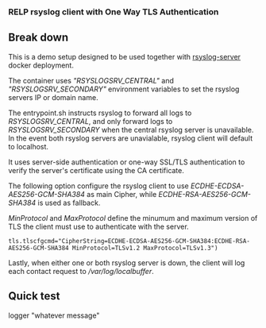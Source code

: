 ### RELP rsyslog client with One Way TLS Authentication

## Break down
This is a demo setup designed to be used together with [rsyslog-server](https://github.com/psammarco/dockerhub/tree/main/relp-rsyslog/rsyslog-server) docker deployment.

The container uses *"RSYSLOGSRV_CENTRAL"* and *"RSYSLOGSRV_SECONDARY"* environment variables to set the rsyslog servers IP or domain name.

The entrypoint.sh instructs rsyslog to forward all logs to *RSYSLOGSRV_CENTRAL*, and only forward logs to *RSYSLOGSRV_SECONDARY* when the central rsyslog server is unavailable.
In the event both rsyslog servers are unavialable, rsyslog client will default to localhost.

It uses server-side authentication or one-way SSL/TLS authentication to verify the server's certificate using the CA certificate.


The following option configure the rsyslog client to use *ECDHE-ECDSA-AES256-GCM-SHA384* as main Cipher, while *ECDHE-RSA-AES256-GCM-SHA384* is used as fallback.

*MinProtocol* and *MaxProtocol* define the minumum and maximum version of TLS the client must use to authenticate with the server.
```
tls.tlscfgcmd="CipherString=ECDHE-ECDSA-AES256-GCM-SHA384:ECDHE-RSA-AES256-GCM-SHA384 MinProtocol=TLSv1.2 MaxProtocol=TLSv1.3")
```
Lastly, when either one or both rsyslog server is down, the client will log each contact request to */var/log/localbuffer*.

## Quick test
logger "whatever message"
